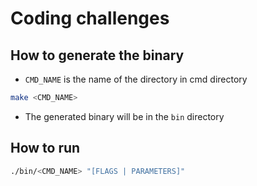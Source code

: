 # Coding challenges

## How to generate the binary

- `CMD_NAME` is the name of the directory in cmd directory

```sh
make <CMD_NAME>
```

- The generated binary will be in the `bin` directory

## How to run

```sh
./bin/<CMD_NAME> "[FLAGS | PARAMETERS]"
```
